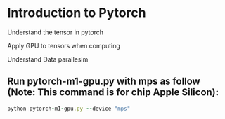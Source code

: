 # Introduction to Pytorch

Understand the tensor in pytorch

Apply GPU to tensors when computing

Understand Data parallesim

## Run pytorch-m1-gpu.py with mps as follow (Note: This command is for chip Apple Silicon):
```ruby
python pytorch-m1-gpu.py --device "mps" 
```

